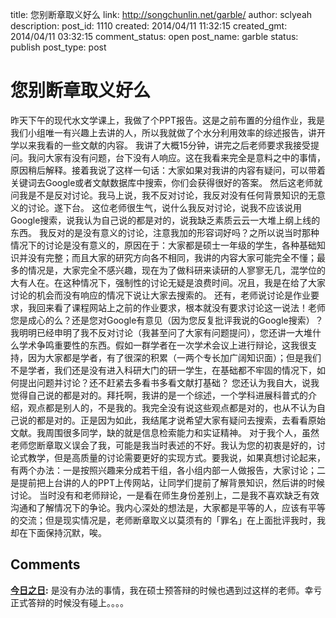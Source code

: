 title: 您别断章取义好么
link: http://songchunlin.net/garble/
author: sclyeah
description: 
post_id: 1110
created: 2014/04/11 11:32:15
created_gmt: 2014/04/11 03:32:15
comment_status: open
post_name: garble
status: publish
post_type: post

# 您别断章取义好么

昨天下午的现代水文学课上，我做了个PPT报告。这是之前布置的分组作业，我是我们小组唯一有兴趣上去讲的人，所以我就做了个水分利用效率的综述报告，讲开学以来我看的一些文献的内容。 我讲了大概15分钟，讲完之后老师要求我接受提问。我问大家有没有问题，台下没有人响应。这在我看来完全是意料之中的事情，原因稍后解释。接着我说了这样一句话：大家如果对我讲的内容有疑问，可以带着关键词去Google或者文献数据库中搜索，你们会获得很好的答案。 然后这老师就问我是不是反对讨论。我马上说，我不反对讨论，我反对没有任何背景知识的无意义的讨论。遂下台。 这位老师很生气，说什么我反对讨论，说我不应该说用Google搜索，说我认为自己说的都是对的，说我缺乏素质云云一大堆上纲上线的东西。 我反对的是没有意义的讨论，注意我加的形容词好吗？之所以说当时那种情况下的讨论是没有意义的，原因在于：大家都是硕士一年级的学生，各种基础知识并没有完整；而且大家的研究方向各不相同，我讲的内容大家可能完全不懂；最多的情况是，大家完全不感兴趣，现在为了做科研来读研的人寥寥无几，混学位的大有人在。在这种情况下，强制性的讨论无疑是浪费时间。况且，我是在给了大家讨论的机会而没有响应的情况下说让大家去搜索的。 还有，老师说讨论是作业要求，我回来看了课程网站上之前的作业要求，根本就没有要求讨论这一说法！老师您是成心的么？还是您对Google有意见（因为您反复批评我说的Google搜索）？ 我明明已经申明了我不反对讨论（我甚至问了大家有问题提问），您还讲一大堆什么学术争鸣重要性的东西。假如一群学者在一次学术会议上进行辩论，这我很支持，因为大家都是学者，有了很深的积累（一两个专长加广阔知识面）；但是我们不是学者，我们还是没有进入科研大门的研一学生，在基础都不牢固的情况下，如何提出问题并讨论？还不赶紧去多看书多看文献打基础？ 您还认为我自大，说我觉得自己说的都是对的。拜托啊，我讲的是一个综述，一个学科进展科普式的介绍，观点都是别人的，不是我的。我完全没有说这些观点都是对的，也从不认为自己说的都是对的。正是因为如此，我结尾才说希望大家有疑问去搜索，去看看原始文献。我周围很多同学，缺的就是信息检索能力和实证精神。 对于我个人，虽然老师您断章取义误会了我，可能是我当时表述的不好。我认为您的初衷是好的，讨论式教学，但是高质量的讨论需要更好的实现方式。要我说，如果真想讨论起来，有两个办法：一是按照兴趣来分成若干组，各小组内部一人做报告，大家讨论；二是提前把上台讲的人的PPT上传网站，让同学们提前了解背景知识，然后讲的时候讨论。 当时没有和老师辩论，一是看在师生身份差别上，二是我不喜欢缺乏有效沟通和了解情况下的争论。我内心深处的想法是，大家都是平等的人，应该有平等的交流；但是现实情况是，老师断章取义以莫须有的「罪名」在上面批评我时，我却在下面保持沉默，唉。

## Comments

**[今日之日](#205 "2014-04-11 22:29:46"):** 是没有办法的事情，我在硕士预答辩的时候也遇到过这样的老师。幸亏正式答辩的时候没有碰上。。。。


